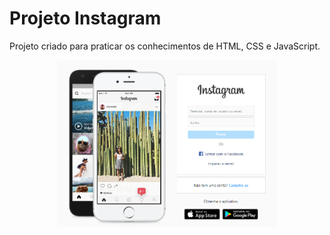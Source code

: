 # Projeto Instagram
 Projeto criado para praticar os conhecimentos de HTML, CSS e JavaScript.

<p align="center">
  <img alt="dev.finances" src="imagens/insta.png" width="70%">
</p>
